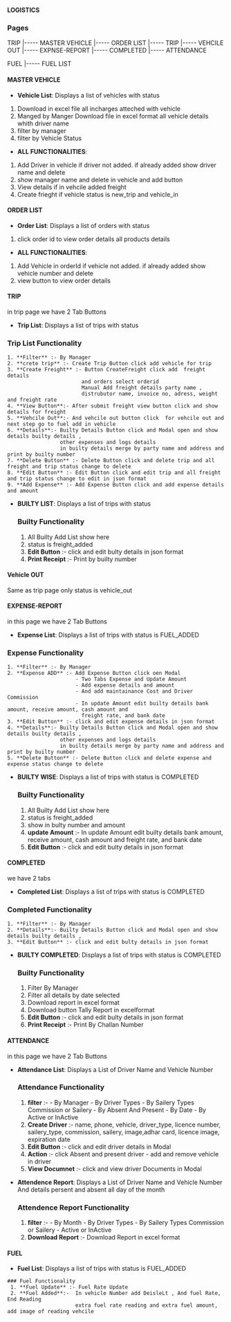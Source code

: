 **LOGISTICS** 
 
### Pages 
 TRIP 
  |----- MASTER VEHICLE
  |----- ORDER LIST
  |----- TRIP
  |----- VEHCILE OUT
  |----- EXPNSE-REPORT
  |----- COMPLETED
  |----- ATTENDANCE

 FUEL
  |-----  FUEL LIST


 #### MASTER VEHICLE #####
  
  - **Vehicle List**: Displays a list of vehicles with status
   1. Download  in excel file all incharges atteched with vehicle
   2. Manged by Manger Download file in excel format all vehicle details whith driver name 
   3. filter by manager
   4. filter by Vehicle Status

  - **ALL FUNCTIONALITIES**:
   1. Add Driver in vehicle if driver not added. if already added show driver name and delete 
   2. show manager name and delete in vehicle and add button 
   3. View details if in vehcile added freight 
   4. Create frieght if vehicle status is new_trip and vehicle_in 

 #### ORDER LIST #####

  - **Order List**: Displays a list of orders with status 
  1. click order id to view order details all products details
  
  - **ALL FUNCTIONALITIES**:
   1. Add Vehicle in orderId if vehicle not added. if already added show vehicle number and delete
   2. view button to view order details 


 #### TRIP #####
  in trip page we have 2 Tab Buttons

  - **Trip List**: Displays a list of trips with status

   ### Trip List Functionality
    1. **Filter** :- By Manager 
    2. **crete trip** :- Create Trip Button click add vehicle for trip
    3. **Create Freight** :- Button CreateFreight click add  freight details 
                            and orders select orderid 
                            Manual Add freight details party name , 
                            distrubutor name, invoice no, adress, weight and freight rate 
    4. **View Button**:- After submit freight view button click and show details for freight
    5. **Vehcile Out**:- And vehcile out button click  for vehcile out and next step go to fuel add in vehicle
    6. **Details**:- Builty Details Button click and Modal open and show details builty details , 
                     other expenses and logs details
                     in builty details merge by party name and address and print by builty number
    7. **Delete Button** :- Delete Button click and delete trip and all freight and trip status change to delete
    8. **Edit Button** :- Edit Button click and edit trip and all freight and trip status change to edit in json format 
    9. **Add Expense** :- Add Expense Button click and add expense details and amount 
   
  
  - **BUILTY LIST**: Displays a list of trips with status
     
    ### Builty Functionality
     1. All Builty Add List show here
     2. status is freight_added 
     3. **Edit Button** :- click and edit bulty details in json format 
     4. **Print Receipt** :- Print by builty number 
 
 
 #### Vehicle OUT ##### 
  Same  as trip page only status is vehicle_out


#### EXPENSE-REPORT #####
 in this page we have 2 Tab Buttons
  
  - **Expense List**: Displays a list of trips with status is FUEL_ADDED

   ### Expense Functionality
    1. **Filter** :- By Manager 
    2. **Expense ADD** :- Add Expense Button click oen Modal 
                          - Two Tabs Expense and Update Amount 
                          - Add expense details and amount
                          - And add maintainance Cost and Driver Commission
                          - In update Amount edit builty details bank amount, receive amount, cash amount and 
                            freight rate, and bank date  
    3. **Edit Button** :- click and edit expense details in json format 
    4. **Details**:- Builty Details Button click and Modal open and show details builty details , 
                     other expenses and logs details
                     in builty details merge by party name and address and print by builty number
    5. **Delete Button** :- Delete Button click and delete expense and expense status change to delete
 
  - **BUILTY WISE**: Displays a list of trips with status is COMPLETED
    
    ### Builty Functionality
     1. All Builty Add List show here
     2. status is freight_added
     3. show in bulty number and amount 
     4. **update Amount** :-  In update Amount edit builty details bank amount, receive amount, cash amount and 
                              freight rate, and bank date 
     5. **Edit Button** :- click and edit bulty details in json format


 #### COMPLETED #####
   we have 2 tabs 

  - **Completed List**: Displays a list of trips with status is COMPLETED

   ### Completed Functionality
    1. **Filter** :- By Manager 
    2. **Details**:- Builty Details Button click and Modal open and show details builty details ,
    3. **Edit Button** :- click and edit bulty details in json format

  - **BUILTY COMPLETED**: Displays a list of trips with status is COMPLETED
    
    ### Builty Functionality
     1. Filter By Manager
     2. Filter all details by date selected
     3. Download report in excel format 
     4. Download button Tally Report in excelformat 
     5. **Edit Button** :- click and edit bulty details in json format
     6. **Print Receipt** :- Print By Challan Number


 #### ATTENDANCE ####
  in this page we have 2 Tab Buttons
   
   - **Attendance List**: Displays a List of Driver Name and Vehicle Number
    
     ### Attendance Functionality
      1. **filter** :- - By Manager
                      - By Driver Types
                      - By Sailery Types Commission or Sailery 
                      - By Absent And Present
                      - By Date
                      - By Active or InActive
      2. **Create Driver** :- name, phone, vehicle, driver_type, licence number, sailery_type, 
                             commission, sailery, image,adhar card, licence image, expiration date
      3. **Edit Button** :- click and edit driver details in Modal
      4. **Action** :- click Absent and present driver 
                      - add and remove vehicle in driver
      5. **View Documnet** :- click and view driver Documents in Modal

  - **Attendence Report**: Displays a List of Driver Name and Vehicle Number 
                          And details persent and absent all day of the month
    
    ### Attendence Report Functionality
     1. **filter** :- - By Month
                     - By Driver Types
                     - By Sailery Types Commission or Sailery
                     - Active or InActive
     2. **Download Report** :- Download Report in excel format


 #### FUEL ####

   - **Fuel List**: Displays a list of trips with status is FUEL_ADDED

    ### Fuel Functionality
     1. **Fuel Update** :- Fuel Rate Update  
     2. **Fuel Added**:-  In vehicle Number add DeisleLt , And fuel Rate, End Reading 
                          extra fuel rate reading and extra fuel amount, add image of reading vehcile



